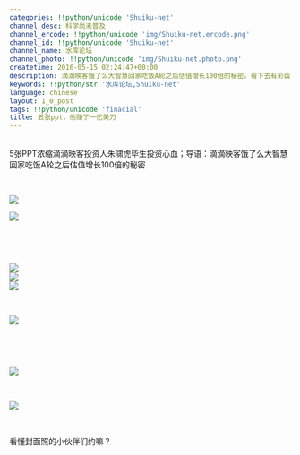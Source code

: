 ```yaml
---
categories: !!python/unicode 'Shuiku-net'
channel_desc: 科学尚未普及
channel_ercode: !!python/unicode 'img/Shuiku-net.ercode.png'
channel_id: !!python/unicode 'Shuiku-net'
channel_name: 水库论坛
channel_photo: !!python/unicode 'img/Shuiku-net.photo.png'
createtime: 2016-05-15 02:24:47+00:00
description: 滴滴映客饿了么大智慧回家吃饭A轮之后估值增长100倍的秘密。看下去有彩蛋
keywords: !!python/str '水库论坛,Shuiku-net'
language: chinese
layout: 1_0_post
tags: !!python/unicode 'finacial'
title: 五张ppt，他赚了一亿美刀
---
```

<div class="rich_media_content" id="js_content">
<p>
<br/>
         5张PPT浓缩滴滴映客投资人朱啸虎毕生投资心血；导语：滴滴映客饿了么大智慧回家吃饭A轮之后估值增长100倍的秘密
        </p>
<p>
<br/>
</p>
<p>
<img data-ratio="0.737410071942446" data-s="300,640" data-src="" data-type="png" data-w="" src="{{ '/img/Ok4hZ0tV6r4gibSibOAAUnIfvqUIsIC2vQApVP1DcJwbx5o0UicbIOVC7IENCF8ia5hH2iamv9QKLBqkW7gD13xwW1w.png' | prepend: site.img | replace: '//','/' }}"/>
<br/>
</p>
<p>
<img data-ratio="0.7302158273381295" data-s="300,640" data-src="" data-type="jpeg" data-w="" src="{{ '/img/Ok4hZ0tV6r4gibSibOAAUnIfvqUIsIC2vQ9byiaxAQPOZZK96EiarHBaVzmtOrBXAlMJofTxETgWnF6xByuqlLiaPicw.jpeg' | prepend: site.img | replace: '//','/' }}" style="line-height: 1.6;"/>
<br/>
</p>
<p>
<br/>
</p>
<p>
<br/>
</p>
<p>
<img data-ratio="0.6384892086330936" data-s="300,640" data-src="" data-type="jpeg" data-w="" src="{{ '/img/Ok4hZ0tV6r4gibSibOAAUnIfvqUIsIC2vQDQBVfRjzEY1G1UiaCrfV8QjVOh8iak6qY3E7PX5LdRgjW6WCiaialBqepg.jpeg' | prepend: site.img | replace: '//','/' }}"/>
<br/>
<img data-ratio="0.6348920863309353" data-s="300,640" data-src="" data-type="jpeg" data-w="" src="{{ '/img/Ok4hZ0tV6r4gibSibOAAUnIfvqUIsIC2vQ8eBwC0q3CeN7EFSjNKPCa4oXloIHiaBmh8WYraqKhLIPDAbs9aSLdhA.jpeg' | prepend: site.img | replace: '//','/' }}"/>
<br/>
<img data-ratio="0.6348920863309353" data-s="300,640" data-src="" data-type="jpeg" data-w="" src="{{ '/img/Ok4hZ0tV6r4gibSibOAAUnIfvqUIsIC2vQ221jDa3DVVKicRZFrIEc0E1Qyb1vyqJnZqsTxWKMFdNcEU3Q9CRhvsQ.jpeg' | prepend: site.img | replace: '//','/' }}"/>
<br/>
</p>
<p>
<br/>
</p>
<p>
<img data-ratio="0.6510791366906474" data-s="300,640" data-src="" data-type="jpeg" data-w="" src="{{ '/img/Ok4hZ0tV6r4gibSibOAAUnIfvqUIsIC2vQstnjajNdyFC2b2E4vIsCSQklicQJomhh4biaZgFxtOe6n9PFib1JmjQ7Q.jpeg' | prepend: site.img | replace: '//','/' }}"/>
<br/>
</p>
<p>
<br/>
</p>
<p>
<br/>
</p>
<p>
<img data-ratio="0.5881294964028777" data-s="300,640" data-src="" data-type="jpeg" data-w="" src="{{ '/img/Ok4hZ0tV6r4gibSibOAAUnIfvqUIsIC2vQmrSABkG6hRYNUvHmw3hdb5eoeA4Y7UjwqNkAXS6NvvA8h1Xup0icTjQ.jpeg' | prepend: site.img | replace: '//','/' }}"/>
<br/>
</p>
<p>
<br/>
</p>
<p>
<img data-ratio="0.6798561151079137" data-s="300,640" data-src="" data-type="jpeg" data-w="" src="{{ '/img/Ok4hZ0tV6r4gibSibOAAUnIfvqUIsIC2vQL4RK6MOJltBVMxYqjmt6nrO6sKYoic0cpCiaCeSwzHf3ESrBvdgaHSRw.jpeg' | prepend: site.img | replace: '//','/' }}"/>
<br/>
</p>
<p>
<br/>
</p>
<p>
         看懂封面照的小伙伴们约嘛？
        </p>
</div>